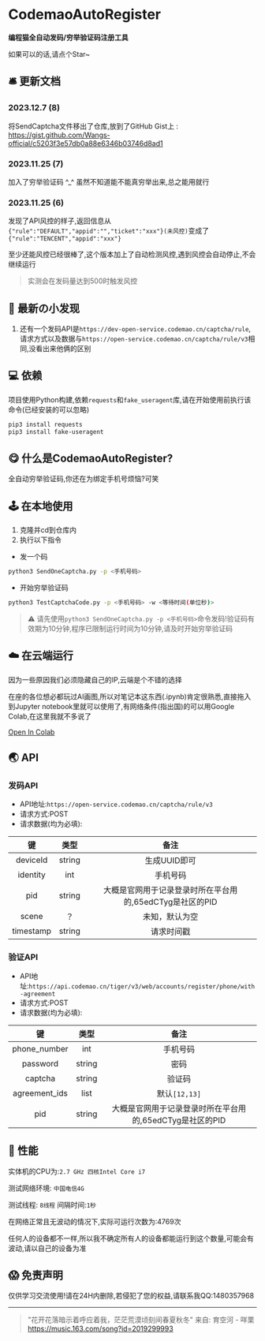 # CodemaoAutoRegister

**编程猫全自动发码/穷举验证码注册工具**

如果可以的话,请点个Star~

## 🛎 更新文档

### 2023.12.7 (8)

将SendCaptcha文件移出了仓库,放到了GitHub Gist上 : https://gist.github.com/Wangs-official/c5203f3e57db0a88e6346b03746d8ad1

### 2023.11.25 (7)

加入了穷举验证码 ^_^ 虽然不知道能不能真穷举出来,总之能用就行

### 2023.11.25 (6)

发现了API风控的样子,返回信息从`{"rule":"DEFAULT","appid":"","ticket":"xxx"}(未风控)`变成了`{"rule":"TENCENT","appid":"xxx"}`

至少还能风控已经很棒了,这个版本加上了自动检测风控,遇到风控会自动停止,不会继续运行

> 实测会在发码量达到500时触发风控

## 🤔 最新の小发现

1. 还有一个发码API是`https://dev-open-service.codemao.cn/captcha/rule`,请求方式以及数据与`https://open-service.codemao.cn/captcha/rule/v3`相同,没看出来他俩的区别

## 💻 依赖

项目使用Python构建,依赖`requests`和`fake_useragent`库,请在开始使用前执行该命令(已经安装的可以忽略)

```bash
pip3 install requests
pip3 install fake-useragent
```

## 😋 什么是CodemaoAutoRegister?

全自动穷举验证码,你还在为绑定手机号烦恼?可笑

## 🕹 在本地使用

1. 克隆并cd到仓库内
2. 执行以下指令
- 发一个码

```bash
python3 SendOneCaptcha.py -p <手机号码>
```

- 开始穷举验证码

```bash
python3 TestCaptchaCode.py -p <手机号码> -w <等待时间(单位秒)>
```

> ⚠️ 请先使用`python3 SendOneCaptcha.py -p <手机号码>`命令发码!验证码有效期为10分钟,程序已限制运行时间为10分钟,请及时开始穷举验证码

## ☁️ 在云端运行

因为一些原因我们必须隐藏自己的IP,云端是个不错的选择

在座的各位想必都玩过AI画图,所以对笔记本这东西(.ipynb)肯定很熟悉,直接拖入到Jupyter notebook里就可以使用了,有网络条件(指出国)的可以用Google Colab,在这里我就不多说了

[Open In Colab](https://colab.research.google.com/github/Wangs-official/CodemaoAutoRegister/blob/main/CodemaoAutoRegister.ipynb)

## 🌏 API

### 发码API

- API地址:`https://open-service.codemao.cn/captcha/rule/v3`
- 请求方式:POST
- 请求数据(均为必填):

|    键     |  类型  |             备注             |
| :-------: | :----: | :--------------------------: |
| deviceId  | string |         生成UUID即可         |
| identity  |  int   |           手机号码           |
|    pid    | string | 大概是官网用于记录登录时所在平台用的,65edCTyg是社区的PID |
|   scene   |   ？   |        未知，默认为空        |
| timestamp | string |          请求时间戳          |

### 验证API

- API地址:`https://api.codemao.cn/tiger/v3/web/accounts/register/phone/with-agreement`
- 请求方式:POST
- 请求数据(均为必填):

|      键       |  类型  |             备注             |
| :-----------: | :----: | :--------------------------: |
| phone_number  |  int   |           手机号码           |
|   password    | string |             密码             |
|    captcha    | string |            验证码            |
| agreement_ids |  list  |        默认`[12,13]`         |
|      pid      | string | 大概是官网用于记录登录时所在平台用的,65edCTyg是社区的PID |

## 🧠 性能

实体机的CPU为:`2.7 GHz 四核Intel Core i7`

测试网络环境: `中国电信4G`

测试线程: `8线程` 间隔时间:`1秒`

在网络正常且无波动的情况下,实际可运行次数为:4769次

任何人的设备都不一样,所以我不确定所有人的设备都能运行到这个数量,可能会有波动,请以自己的设备为准


## 😱 免责声明

仅供学习交流使用!请在24H内删除,若侵犯了您的权益,请联系我QQ:1480357968

___


> "花开花落暗示着呼应着我，茫茫荒漠顷刻间春夏秋冬" 来自: 育空河 - 咩栗 https://music.163.com/song?id=2019299993
